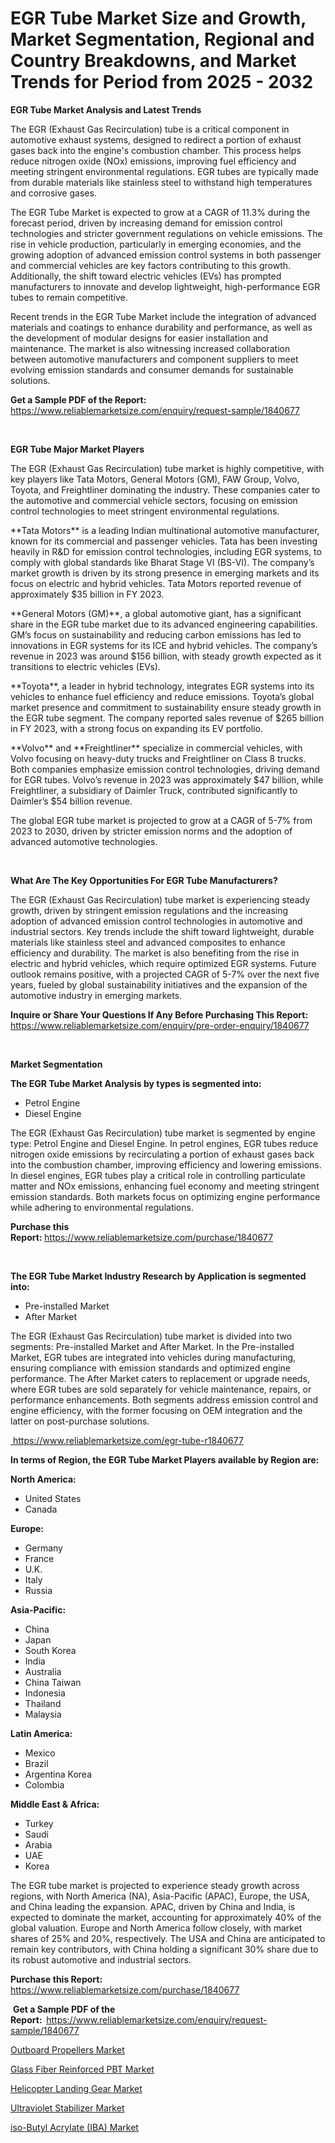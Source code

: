 <p><h1>EGR Tube Market Size and Growth, Market Segmentation, Regional and Country Breakdowns, and Market Trends for Period from 2025 -  2032</h1></p><p><strong>EGR Tube Market Analysis and Latest Trends</strong></p>
<p><p>The EGR (Exhaust Gas Recirculation) tube is a critical component in automotive exhaust systems, designed to redirect a portion of exhaust gases back into the engine's combustion chamber. This process helps reduce nitrogen oxide (NOx) emissions, improving fuel efficiency and meeting stringent environmental regulations. EGR tubes are typically made from durable materials like stainless steel to withstand high temperatures and corrosive gases.</p><p>The EGR Tube Market is expected to grow at a CAGR of 11.3% during the forecast period, driven by increasing demand for emission control technologies and stricter government regulations on vehicle emissions. The rise in vehicle production, particularly in emerging economies, and the growing adoption of advanced emission control systems in both passenger and commercial vehicles are key factors contributing to this growth. Additionally, the shift toward electric vehicles (EVs) has prompted manufacturers to innovate and develop lightweight, high-performance EGR tubes to remain competitive.</p><p>Recent trends in the EGR Tube Market include the integration of advanced materials and coatings to enhance durability and performance, as well as the development of modular designs for easier installation and maintenance. The market is also witnessing increased collaboration between automotive manufacturers and component suppliers to meet evolving emission standards and consumer demands for sustainable solutions.</p></p>
<p><strong>Get a Sample PDF of the Report:&nbsp;</strong> <a href="https://www.reliablemarketsize.com/enquiry/request-sample/1840677?utm_campaign=2034&utm_medium=2&utm_source=Github&utm_content=ia&utm_term=22012025&utm_id=egr-tube">https://www.reliablemarketsize.com/enquiry/request-sample/1840677</a></p>
<p>&nbsp;</p>
<p><strong>EGR Tube Major Market Players</strong></p>
<p><p>The EGR (Exhaust Gas Recirculation) tube market is highly competitive, with key players like Tata Motors, General Motors (GM), FAW Group, Volvo, Toyota, and Freightliner dominating the industry. These companies cater to the automotive and commercial vehicle sectors, focusing on emission control technologies to meet stringent environmental regulations.</p><p>**Tata Motors** is a leading Indian multinational automotive manufacturer, known for its commercial and passenger vehicles. Tata has been investing heavily in R&D for emission control technologies, including EGR systems, to comply with global standards like Bharat Stage VI (BS-VI). The company’s market growth is driven by its strong presence in emerging markets and its focus on electric and hybrid vehicles. Tata Motors reported revenue of approximately $35 billion in FY 2023.</p><p>**General Motors (GM)**, a global automotive giant, has a significant share in the EGR tube market due to its advanced engineering capabilities. GM’s focus on sustainability and reducing carbon emissions has led to innovations in EGR systems for its ICE and hybrid vehicles. The company’s revenue in 2023 was around $156 billion, with steady growth expected as it transitions to electric vehicles (EVs).</p><p>**Toyota**, a leader in hybrid technology, integrates EGR systems into its vehicles to enhance fuel efficiency and reduce emissions. Toyota’s global market presence and commitment to sustainability ensure steady growth in the EGR tube segment. The company reported sales revenue of $265 billion in FY 2023, with a strong focus on expanding its EV portfolio.</p><p>**Volvo** and **Freightliner** specialize in commercial vehicles, with Volvo focusing on heavy-duty trucks and Freightliner on Class 8 trucks. Both companies emphasize emission control technologies, driving demand for EGR tubes. Volvo’s revenue in 2023 was approximately $47 billion, while Freightliner, a subsidiary of Daimler Truck, contributed significantly to Daimler’s $54 billion revenue.</p><p>The global EGR tube market is projected to grow at a CAGR of 5-7% from 2023 to 2030, driven by stricter emission norms and the adoption of advanced automotive technologies.</p></p>
<p>&nbsp;</p>
<p><strong>What Are The Key Opportunities For EGR Tube Manufacturers?</strong></p>
<p><p>The EGR (Exhaust Gas Recirculation) tube market is experiencing steady growth, driven by stringent emission regulations and the increasing adoption of advanced emission control technologies in automotive and industrial sectors. Key trends include the shift toward lightweight, durable materials like stainless steel and advanced composites to enhance efficiency and durability. The market is also benefiting from the rise in electric and hybrid vehicles, which require optimized EGR systems. Future outlook remains positive, with a projected CAGR of 5-7% over the next five years, fueled by global sustainability initiatives and the expansion of the automotive industry in emerging markets.</p></p>
<p><strong>Inquire or Share Your Questions If Any Before Purchasing This Report:</strong> <a href="https://www.reliablemarketsize.com/enquiry/pre-order-enquiry/1840677?utm_campaign=2034&utm_medium=2&utm_source=Github&utm_content=ia&utm_term=22012025&utm_id=egr-tube">https://www.reliablemarketsize.com/enquiry/pre-order-enquiry/1840677</a></p>
<p>&nbsp;</p>
<p><strong>Market Segmentation</strong></p>
<p><strong>The EGR Tube Market Analysis by types is segmented into:</strong></p>
<p><ul><li>Petrol Engine</li><li>Diesel Engine</li></ul></p>
<p><p>The EGR (Exhaust Gas Recirculation) tube market is segmented by engine type: Petrol Engine and Diesel Engine. In petrol engines, EGR tubes reduce nitrogen oxide emissions by recirculating a portion of exhaust gases back into the combustion chamber, improving efficiency and lowering emissions. In diesel engines, EGR tubes play a critical role in controlling particulate matter and NOx emissions, enhancing fuel economy and meeting stringent emission standards. Both markets focus on optimizing engine performance while adhering to environmental regulations.</p></p>
<p><strong>Purchase this Report:&nbsp;</strong><a href="https://www.reliablemarketsize.com/purchase/1840677?utm_campaign=2034&utm_medium=2&utm_source=Github&utm_content=ia&utm_term=22012025&utm_id=egr-tube">https://www.reliablemarketsize.com/purchase/1840677</a></p>
<p>&nbsp;</p>
<p><strong>The EGR Tube Market Industry Research by Application is segmented into:</strong></p>
<p><ul><li>Pre-installed Market</li><li>After Market</li></ul></p>
<p><p>The EGR (Exhaust Gas Recirculation) tube market is divided into two segments: Pre-installed Market and After Market. In the Pre-installed Market, EGR tubes are integrated into vehicles during manufacturing, ensuring compliance with emission standards and optimized engine performance. The After Market caters to replacement or upgrade needs, where EGR tubes are sold separately for vehicle maintenance, repairs, or performance enhancements. Both segments address emission control and engine efficiency, with the former focusing on OEM integration and the latter on post-purchase solutions.</p></p>
<p><a href="https://www.reliablemarketsize.com/egr-tube-r1840677?utm_campaign=2034&utm_medium=2&utm_source=Github&utm_content=ia&utm_term=22012025&utm_id=egr-tube">&nbsp;https://www.reliablemarketsize.com/egr-tube-r1840677</a></p>
<p><strong>In terms of Region, the EGR Tube Market Players available by Region are:</strong></p>
<p>
    <p> <strong> North America: </strong>
        <ul>
            <li>United States</li>
            <li>Canada</li>
        </ul>
        </p> 
    <p> <strong> Europe: </strong>
        <ul>
            <li>Germany</li>
            <li>France</li>
            <li>U.K.</li>
            <li>Italy</li>
            <li>Russia</li>
        </ul>
        </p> 
    <p> <strong> Asia-Pacific: </strong>
        <ul>
            <li>China</li>
            <li>Japan</li>
            <li>South Korea</li>
            <li>India</li>
            <li>Australia</li>
            <li>China Taiwan</li>
            <li>Indonesia</li>
            <li>Thailand</li>
            <li>Malaysia</li>
        </ul>
        </p> 
    <p> <strong> Latin America: </strong>
        <ul>
            <li>Mexico</li>
            <li>Brazil</li>
            <li>Argentina Korea</li>
            <li>Colombia</li>
        </ul>
        </p> 
    <p> <strong> Middle East & Africa: </strong>
        <ul>
            <li>Turkey</li>
            <li>Saudi</li>
            <li>Arabia</li>
            <li>UAE</li>
            <li>Korea</li>
        </ul>
    </p>
    </p>
<p><p>The EGR tube market is projected to experience steady growth across regions, with North America (NA), Asia-Pacific (APAC), Europe, the USA, and China leading the expansion. APAC, driven by China and India, is expected to dominate the market, accounting for approximately 40% of the global valuation. Europe and North America follow closely, with market shares of 25% and 20%, respectively. The USA and China are anticipated to remain key contributors, with China holding a significant 30% share due to its robust automotive and industrial sectors.</p></p>
<p><strong>Purchase this Report: </strong><a href="https://www.reliablemarketsize.com/purchase/1840677?utm_campaign=2034&utm_medium=2&utm_source=Github&utm_content=ia&utm_term=22012025&utm_id=egr-tube">https://www.reliablemarketsize.com/purchase/1840677</a></p>
<p>&nbsp;<strong>Get a Sample PDF of the Report:&nbsp;&nbsp;</strong><a href="https://www.reliablemarketsize.com/enquiry/request-sample/1840677?utm_campaign=2034&utm_medium=2&utm_source=Github&utm_content=ia&utm_term=22012025&utm_id=egr-tube">https://www.reliablemarketsize.com/enquiry/request-sample/1840677</a></p>
<p><strong></strong></p>
<p><p><a href="https://github.com/stillsfloria19981/Market-Research-Report-List-1/blob/main/outboard-propellers-market.md?utm_campaign=2034&utm_medium=2&utm_source=Github&utm_content=ia&utm_term=22012025&utm_id=egr-tube">Outboard Propellers Market</a></p><p><a href="https://www.linkedin.com/pulse/glass-fiber-reinforced-pbt-research-study-market-outlook-yvf6e?utm_campaign=2034&utm_medium=2&utm_source=Github&utm_content=ia&utm_term=22012025&utm_id=egr-tube">Glass Fiber Reinforced PBT Market</a></p><p><a href="https://github.com/triattwood9919/Market-Research-Report-List-1/blob/main/helicopter-landing-gear-market.md?utm_campaign=2034&utm_medium=2&utm_source=Github&utm_content=ia&utm_term=22012025&utm_id=egr-tube">Helicopter Landing Gear Market</a></p><p><a href="https://www.linkedin.com/pulse/ultraviolet-stabilizer-market-global-regional-analysis-nekoe?utm_campaign=2034&utm_medium=2&utm_source=Github&utm_content=ia&utm_term=22012025&utm_id=egr-tube">Ultraviolet Stabilizer Market</a></p><p><a href="https://www.linkedin.com/pulse/comprehensive-analysis-iso-butyl-acrylate-iba-market-r5zjc?utm_campaign=2034&utm_medium=2&utm_source=Github&utm_content=ia&utm_term=22012025&utm_id=egr-tube">iso-Butyl Acrylate (IBA) Market</a></p></p>
